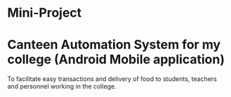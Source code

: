 # Mini-Project

# Canteen Automation System for my college (Android Mobile application)

To facilitate easy transactions and delivery of food to students, teachers and personnel working in the college.
